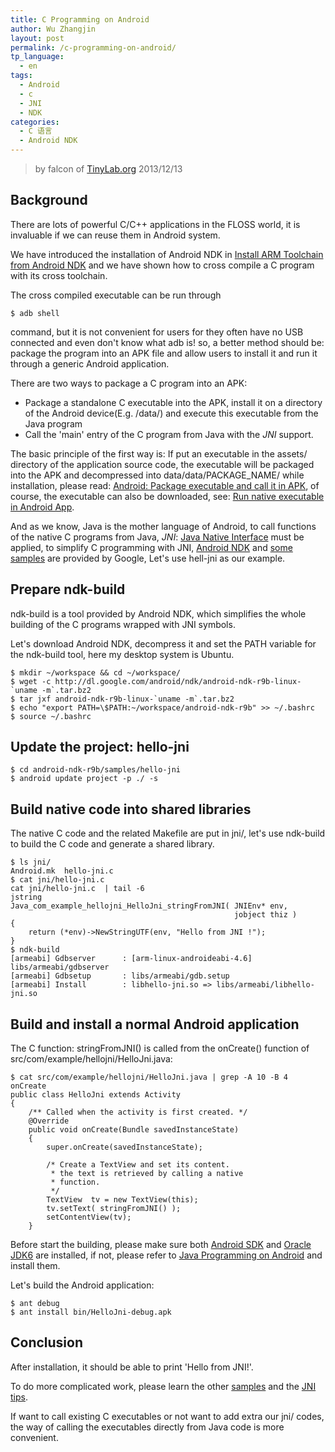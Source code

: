 ```yaml
---
title: C Programming on Android
author: Wu Zhangjin
layout: post
permalink: /c-programming-on-android/
tp_language:
  - en
tags:
  - Android
  - c
  - JNI
  - NDK
categories:
  - C 语言
  - Android NDK
---
```


> by falcon of [TinyLab.org][2]
> 2013/12/13

## Background

There are lots of powerful C/C++ applications in the FLOSS world, it is invaluable if we can reuse them in Android system.

We have introduced the installation of Android NDK in [Install ARM Toolchain from Android NDK][3] and we have shown how to cross compile a C program with its cross toolchain.

The cross compiled executable can be run through

    $ adb shell

command, but it is not convenient for users for they often have no USB connected and even don't know what adb is! so, a better method should be: package the program into an APK file and allow users to install it and run it through a generic Android application.

There are two ways to package a C program into an APK:

  * Package a standalone C executable into the APK, install it on a directory of the Android device(E.g. /data/) and execute this executable from the Java program
  * Call the 'main' entry of the C program from Java with the *JNI* support.

The basic principle of the first way is: If put an executable in the assets/ directory of the application source code, the executable will be packaged into the APK and decompressed into data/data/PACKAGE_NAME/ while installation, please read: [Android: Package executable and call it in APK][4], of course, the executable can also be downloaded, see: [Run native executable in Android App][5].

And as we know, Java is the mother language of Android, to call functions of the native C programs from Java, *JNI*: [Java Native Interface][6] must be applied, to simplify C programming with JNI, [Android NDK][7] and [some samples][8] are provided by Google, Let's use hell-jni as our example.

## Prepare ndk-build

ndk-build is a tool provided by Android NDK, which simplifies the whole building of the C programs wrapped with JNI symbols.

Let's download Android NDK, decompress it and set the PATH variable for the ndk-build tool, here my desktop system is Ubuntu.

    $ mkdir ~/workspace && cd ~/workspace/
    $ wget -c http://dl.google.com/android/ndk/android-ndk-r9b-linux-`uname -m`.tar.bz2
    $ tar jxf android-ndk-r9b-linux-`uname -m`.tar.bz2
    $ echo "export PATH=\$PATH:~/workspace/android-ndk-r9b" >> ~/.bashrc
    $ source ~/.bashrc

## Update the project: hello-jni

    $ cd android-ndk-r9b/samples/hello-jni
    $ android update project -p ./ -s

## Build native code into shared libraries

The native C code and the related Makefile are put in jni/, let's use ndk-build to build the C code and generate a shared library.

    $ ls jni/
    Android.mk  hello-jni.c
    $ cat jni/hello-jni.c
    cat jni/hello-jni.c  | tail -6
    jstring
    Java_com_example_hellojni_HelloJni_stringFromJNI( JNIEnv* env,
                                                      jobject thiz )
    {
        return (*env)->NewStringUTF(env, "Hello from JNI !");
    }
    $ ndk-build
    [armeabi] Gdbserver      : [arm-linux-androideabi-4.6] libs/armeabi/gdbserver
    [armeabi] Gdbsetup       : libs/armeabi/gdb.setup
    [armeabi] Install        : libhello-jni.so => libs/armeabi/libhello-jni.so

## Build and install a normal Android application

The C function: stringFromJNI() is called from the onCreate() function of src/com/example/hellojni/HelloJni.java:

    $ cat src/com/example/hellojni/HelloJni.java | grep -A 10 -B 4 onCreate
    public class HelloJni extends Activity
    {
        /** Called when the activity is first created. */
        @Override
        public void onCreate(Bundle savedInstanceState)
        {
            super.onCreate(savedInstanceState);

            /* Create a TextView and set its content.
             * the text is retrieved by calling a native
             * function.
             */
            TextView  tv = new TextView(this);
            tv.setText( stringFromJNI() );
            setContentView(tv);
        }

Before start the building, please make sure both [Android SDK][9] and [Oracle JDK6][10] are installed, if not, please refer to [Java Programming on Android][11] and install them.

Let's build the Android application:

    $ ant debug
    $ ant install bin/HelloJni-debug.apk

## Conclusion

After installation, it should be able to print 'Hello from JNI!'.

To do more complicated work, please learn the other [samples][8] and the [JNI tips][12].

If want to call existing C executables or not want to add extra our jni/ codes, the way of calling the executables directly from Java code is more convenient.

 [2]: tinylab.org
 [3]: /install-arm-toolchain-from-android-ndk/
 [4]: http://www.myexception.cn/android/1439932.html
 [5]: http://gimite.net/en/index.php?Run%20native%20executable%20in%20Android%20App
 [6]: http://docs.oracle.com/javase/6/docs/technotes/guides/jni/spec/jniTOC.html
 [7]: http://developer.android.com/tools/sdk/ndk/index.html
 [8]: http://developer.android.com/tools/sdk/ndk/index.html#Samples
 [9]: http://developer.android.com/sdk/index.html
 [10]: http://linuxg.net/how-to-install-oracle-java-jdk-678-on-ubuntu-13-04-12-10-12-04/
 [11]: /java-programming-on-android/
 [12]: http://developer.android.com/training/articles/perf-jni.html
